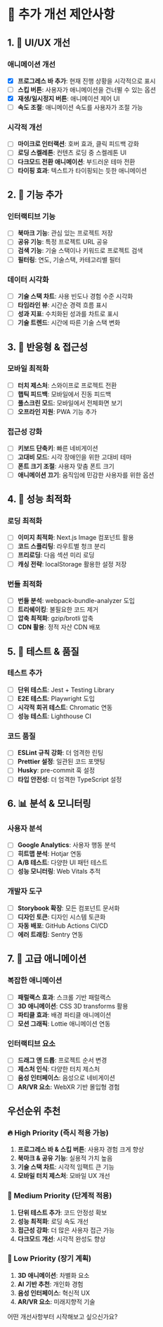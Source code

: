 # 🚀 추가 개선 제안사항

## 1. 🎨 UI/UX 개선

### 애니메이션 개선

- [x] **프로그레스 바 추가**: 현재 진행 상황을 시각적으로 표시
- [ ] **스킵 버튼**: 사용자가 애니메이션을 건너뛸 수 있는 옵션
- [x] **재생/일시정지 버튼**: 애니메이션 제어 UI
- [ ] **속도 조절**: 애니메이션 속도를 사용자가 조절 가능

### 시각적 개선

- [ ] **마이크로 인터랙션**: 호버 효과, 클릭 피드백 강화
- [ ] **로딩 스켈레톤**: 컨텐츠 로딩 중 스켈레톤 UI
- [ ] **다크모드 전환 애니메이션**: 부드러운 테마 전환
- [ ] **타이핑 효과**: 텍스트가 타이핑되는 듯한 애니메이션

## 2. 🔧 기능 추가

### 인터랙티브 기능

- [ ] **북마크 기능**: 관심 있는 프로젝트 저장
- [ ] **공유 기능**: 특정 프로젝트 URL 공유
- [ ] **검색 기능**: 기술 스택이나 키워드로 프로젝트 검색
- [ ] **필터링**: 연도, 기술스택, 카테고리별 필터

### 데이터 시각화

- [ ] **기술 스택 차트**: 사용 빈도나 경험 수준 시각화
- [ ] **타임라인 뷰**: 시간순 경력 흐름 표시
- [ ] **성과 지표**: 수치화된 성과를 차트로 표시
- [ ] **기술 트렌드**: 시간에 따른 기술 스택 변화

## 3. 📱 반응형 & 접근성

### 모바일 최적화

- [ ] **터치 제스처**: 스와이프로 프로젝트 전환
- [ ] **햅틱 피드백**: 모바일에서 진동 피드백
- [ ] **풀스크린 모드**: 모바일에서 전체화면 보기
- [ ] **오프라인 지원**: PWA 기능 추가

### 접근성 강화

- [ ] **키보드 단축키**: 빠른 네비게이션
- [ ] **고대비 모드**: 시각 장애인을 위한 고대비 테마
- [ ] **폰트 크기 조절**: 사용자 맞춤 폰트 크기
- [ ] **애니메이션 끄기**: 움직임에 민감한 사용자를 위한 옵션

## 4. 🎯 성능 최적화

### 로딩 최적화

- [ ] **이미지 최적화**: Next.js Image 컴포넌트 활용
- [ ] **코드 스플리팅**: 라우트별 청크 분리
- [ ] **프리로딩**: 다음 섹션 미리 로딩
- [ ] **캐싱 전략**: localStorage 활용한 설정 저장

### 번들 최적화

- [ ] **번들 분석**: webpack-bundle-analyzer 도입
- [ ] **트리쉐이킹**: 불필요한 코드 제거
- [ ] **압축 최적화**: gzip/brotli 압축
- [ ] **CDN 활용**: 정적 자산 CDN 배포

## 5. 🧪 테스트 & 품질

### 테스트 추가

- [ ] **단위 테스트**: Jest + Testing Library
- [ ] **E2E 테스트**: Playwright 도입
- [ ] **시각적 회귀 테스트**: Chromatic 연동
- [ ] **성능 테스트**: Lighthouse CI

### 코드 품질

- [ ] **ESLint 규칙 강화**: 더 엄격한 린팅
- [ ] **Prettier 설정**: 일관된 코드 포맷팅
- [ ] **Husky**: pre-commit 훅 설정
- [ ] **타입 안전성**: 더 엄격한 TypeScript 설정

## 6. 📊 분석 & 모니터링

### 사용자 분석

- [ ] **Google Analytics**: 사용자 행동 분석
- [ ] **히트맵 분석**: Hotjar 연동
- [ ] **A/B 테스트**: 다양한 UI 패턴 테스트
- [ ] **성능 모니터링**: Web Vitals 추적

### 개발자 도구

- [ ] **Storybook 확장**: 모든 컴포넌트 문서화
- [ ] **디자인 토큰**: 디자인 시스템 토큰화
- [ ] **자동 배포**: GitHub Actions CI/CD
- [ ] **에러 트래킹**: Sentry 연동

## 7. 🎨 고급 애니메이션

### 복잡한 애니메이션

- [ ] **패럴랙스 효과**: 스크롤 기반 패럴랙스
- [ ] **3D 애니메이션**: CSS 3D transforms 활용
- [ ] **파티클 효과**: 배경 파티클 애니메이션
- [ ] **모션 그래픽**: Lottie 애니메이션 연동

### 인터랙티브 요소

- [ ] **드래그 앤 드롭**: 프로젝트 순서 변경
- [ ] **제스처 인식**: 다양한 터치 제스처
- [ ] **음성 인터페이스**: 음성으로 네비게이션
- [ ] **AR/VR 요소**: WebXR 기반 몰입형 경험

## 우선순위 추천

### 🔥 High Priority (즉시 적용 가능)

1. **프로그레스 바 & 스킵 버튼**: 사용자 경험 크게 향상
2. **북마크 & 공유 기능**: 실용적 가치 높음
3. **기술 스택 차트**: 시각적 임팩트 큰 기능
4. **모바일 터치 제스처**: 모바일 UX 개선

### 🚀 Medium Priority (단계적 적용)

1. **단위 테스트 추가**: 코드 안정성 확보
2. **성능 최적화**: 로딩 속도 개선
3. **접근성 강화**: 더 많은 사용자 접근 가능
4. **다크모드 개선**: 시각적 완성도 향상

### 💎 Low Priority (장기 계획)

1. **3D 애니메이션**: 차별화 요소
2. **AI 기반 추천**: 개인화 경험
3. **음성 인터페이스**: 혁신적 UX
4. **AR/VR 요소**: 미래지향적 기술

어떤 개선사항부터 시작해보고 싶으신가요?
